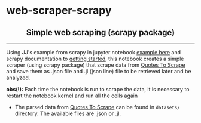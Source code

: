 # web-scraper-scrapy

<h2 align='center'><b> Simple web scraping (scrapy package) </b></h2> 

---

Using JJ's example from scrapy in jupyter notebook [example here](https://www.jitsejan.com/using-scrapy-in-jupyter-notebook) and scrapy documentation to [getting started](https://docs.scrapy.org/en/latest/intro/tutorial.html), this notebook creates a simple scraper (using scrapy package) that scrape data from [Quotes To Scrape](https://quotes.toscrape.com/) and save them as .json file and .jl (json line) file to be retrieved later and be analyzed.


**obs(!):** Each time the notebook is run to scrape the data, it is necessary to restart the notebook kernel and run all the cells again

* The parsed data from [Quotes To Scrape](https://quotes.toscrape.com/) can be found in `datasets/` directory. The available files are .json or .jl.
